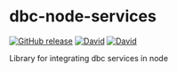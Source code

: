# dbc-node-services

[![GitHub release](https://img.shields.io/github/tag/dbcdk/dbc-node-services.svg?style=flat-square)](https://github.com/DBCDK/dbc-node-services)
[![David](https://img.shields.io/david/dbcdk/dbc-node-services.svg?style=flat-square)](https://github.com/DBCDK/dbc-node-services)
[![David](https://img.shields.io/david/dev/DBCDK/dbc-node-services.svg?style=flat-square)](https://github.com/DBCDK/dbc-node-services)

Library for integrating dbc services in node
